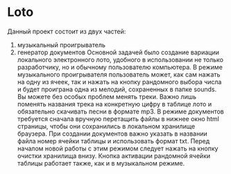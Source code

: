 # Loto
Данный проект состоит из двух частей:
1) музыкальный проигрыватель
2) генератор документов
Основной задачей было создание вариации локального электронного лото, удобного в использовании не только разработчику, но и обычному пользователю компьютера.
  В режиме музыкального проигрывателя пользователь может, как сам нажать на одну из ячеек, так и нажать на кнопку рандомного выбора числа и будет проиграна одна из мелодий, сохраненных в папке sounds. Вы можете без особых проблем менять треки. Важно лишь поменять названия трека на конкретную цифру в таблице лото и обязательно скачивать песни в формате mp3.
  В режиме документов требуется сначала вручную перетащить файлы в нижнее окно html страницы, чтобы они сохранились в локальном хранилище браузера. При создании документов важно указать в названии файла номер ячейки таблицы и использовать формат txt. Перед началом новой работы с этим режимом следует нажать на кнопку очистки хранилища внизу. Кнопка активации рандомной ячейки таблицы работает также, как и в музыкальном режиме.
